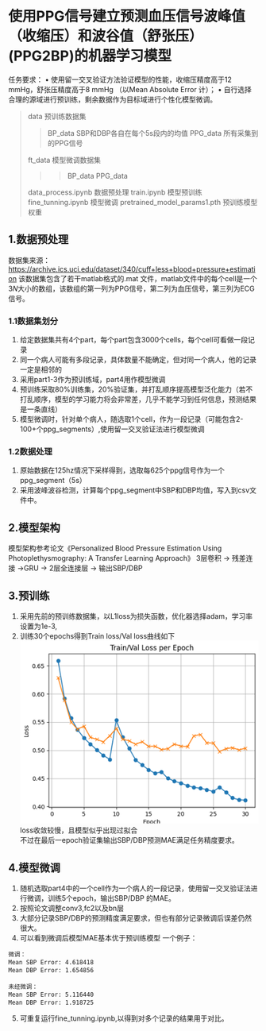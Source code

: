 # 使用PPG信号建立预测血压信号波峰值（收缩压）和波谷值（舒张压）(PPG2BP)的机器学习模型
任务要求：
• 使用留一交叉验证方法验证模型的性能，收缩压精度高于12 mmHg，舒张压精度高于8 mmHg
（以Mean Absolute Error 计）；
• 自行选择合理的源域进行预训练，剩余数据作为目标域进行个性化模型微调。

> data 预训练数据集
> > BP_data SBP和DBP各自在每个5s段内的均值
> > PPG_data 所有采集到的PPG信号
> 
> ft_data 模型微调数据集
> > > BP_data
> > PPG_data
>
> data_process.ipynb 数据预处理
> train.ipynb 模型预训练
> fine_tunning.ipynb 模型微调
> pretrained_model_params1.pth 预训练模型权重
> 
## 1.数据预处理
数据集来源：https://archive.ics.uci.edu/dataset/340/cuff+less+blood+pressure+estimation
该数据集包含了若干matlab格式的.mat 文件，matlab文件中的每个cell是一个3𝑁大小的数组，该数组的第一列为PPG信号，第二列为血压信号，第三列为ECG信号。
### 1.1数据集划分
1. 给定数据集共有4个part，每个part包含3000个cells，每个cell可看做一段记录
2. 同一个病人可能有多段记录，具体数量不能确定，但对同一个病人，他的记录一定是相邻的
3. 采用part1-3作为预训练域，part4用作模型微调
4. 预训练采取80%训练集，20%验证集，并打乱顺序提高模型泛化能力（若不打乱顺序，模型的学习能力将会非常差，几乎不能学习到任何信息，预测结果是一条直线）
5. 模型微调时，针对单个病人，随选取1个cell，作为一段记录（可能包含2-100+个ppg_segments）,使用留一交叉验证法进行模型微调
### 1.2数据处理
1. 原始数据在125hz情况下采样得到，选取每625个ppg信号作为一个ppg_segment（5s）
2. 采用波峰波谷检测，计算每个ppg_segment中SBP和DBP均值，写入到csv文件中。
## 2.模型架构
模型架构参考论文《Personalized Blood Pressure Estimation Using Photoplethysmography: A Transfer Learning Approach》
3层卷积 -> 残差连接 ->GRU -> 2层全连接层 -> 输出SBP/DBP
## 3.预训练
1. 采用先前的预训练数据集，以L1loss为损失函数，优化器选择adam，学习率设置为1e-3,
2. 训练30个epochs得到Train loss/Val loss曲线如下
![alt text](image.png)
loss收敛较慢，且模型似乎出现过拟合   
不过在最后一epoch验证集输出SBP/DBP预测MAE满足任务精度要求。
## 4.模型微调
1. 随机选取part4中的一个cell作为一个病人的一段记录，使用留一交叉验证法进行微调，训练5个epoch，输出SBP/DBP 的MAE。
2. 按照论文调整conv3,fc2以及bn层
3. 大部分记录SBP/DBP的预测精度满足要求，但也有部分记录微调后误差仍然很大。
4. 可以看到微调后模型MAE基本优于预训练模型
一个例子：
```
微调：
Mean SBP Error: 4.618418
Mean DBP Error: 1.654856

未经微调：
Mean SBP Error: 5.116440
Mean DBP Error: 1.918725
```
5. 可重复运行fine_tunning.ipynb,以得到对多个记录的结果用于对比。
